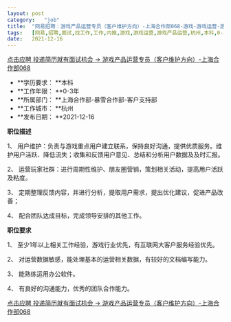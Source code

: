 ```yaml
---
layout:	post
category:	"job"
title:	"网易招聘：游戏产品运营专员（客户维护方向）-上海合作部068-游戏-游戏运营-游戏产品运营-杭州本科0-3年"
tags:	[网易,招聘,面试,找工作,工作,内推,游戏,游戏运营,游戏产品运营,杭州,本科,0-3年]
date:	2021-12-16
---
```


[点击应聘 投递简历就有面试机会 ->  游戏产品运营专员（客户维护方向）-上海合作部068](http://mobile.bole.netease.com/bole/boleDetail?id=36778&employeeId=346f03c3cda5f04c&key=all)



- **学历要求： **本科
- **工作年限： **0-3年
- **所属部门： **上海合作部-暴雪合作部-客户支持部
- **工作城市： **杭州
- **发布日期： **2021-12-16



**职位描述**

1、	用户维护：负责与游戏重点用户建立联系，保持良好沟通，提供优质服务。维护用户活跃、降低流失；收集和反馈用户意见、总结和分析用户数据及及时汇报。

2、	运营玩家社群：进行周期性维护、朋友圈营销，策划相关活动，提高用户活跃及粘度。

3、	定期整理反馈内容，并进行分析，提取用户需求，提出优化建议，促进产品改善；

4、	配合团队达成目标，完成领导安排的其他工作。



**职位要求**

1、	至少1年以上相关工作经验，游戏行业优先，有互联网大客户服务经验优先。

2、	对运营数据敏感，能处理基本的运营相关数据，有较好的文档编写能力。

3、	能熟练运用办公软件。

4、	有良好的沟通能力，优秀的团队合作能力。



[点击应聘 投递简历就有面试机会 ->  游戏产品运营专员（客户维护方向）-上海合作部068](http://mobile.bole.netease.com/bole/boleDetail?id=36778&employeeId=346f03c3cda5f04c&key=all)
